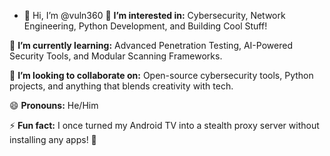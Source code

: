 - 👋 Hi, I’m @vuln360
👀 **I’m interested in:** Cybersecurity, Network Engineering, Python Development, and Building Cool Stuff!

🌱 **I’m currently learning:** Advanced Penetration Testing, AI-Powered Security Tools, and Modular Scanning Frameworks.  

💞️ **I’m looking to collaborate on:** Open-source cybersecurity tools, Python projects, and anything that blends creativity with tech.

😄 **Pronouns:** He/Him

⚡ **Fun fact:** I once turned my Android TV into a stealth proxy server without installing any apps! 🚀

<!---
vuln360/vuln360 is a ✨ special ✨ repository because its `README.md` (this file) appears on your GitHub profile.
You can click the Preview link to take a look at your changes.
--->
